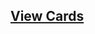 ## [View Cards](<https://sims-s.github.io/mtg-card-gen/OutputsRound1/Gideon, King of Raisins/Gideon, King of Raisins.html>)